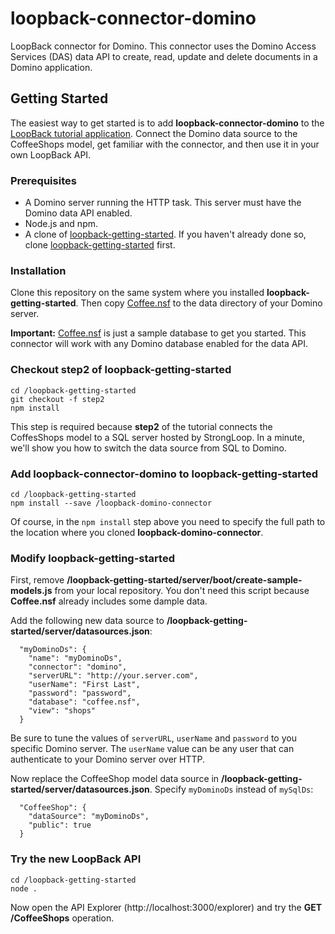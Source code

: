 # loopback-connector-domino

LoopBack connector for Domino.  This connector uses the Domino Access Services (DAS) data API
to create, read, update and delete documents in a Domino application.

## Getting Started

The easiest way to get started is to add **loopback-connector-domino** to the
[LoopBack tutorial application](https://github.com/strongloop/loopback-getting-started).
Connect the Domino data source to the CoffeeShops model, get familiar with the connector,
and then use it in your own LoopBack API.

### Prerequisites

- A Domino server running the HTTP task.  This server must have the Domino data API enabled.
- Node.js and npm.
- A clone of [loopback-getting-started](https://github.com/strongloop/loopback-getting-started).
If you haven't already done so, clone [loopback-getting-started](https://github.com/strongloop/loopback-getting-started) 
first.

### Installation

Clone this repository on the same system where you installed **loopback-getting-started**.  Then 
copy [Coffee.nsf](sample-nsf/Coffee.nsf) to the data directory of your Domino server.

**Important:** [Coffee.nsf](sample-nsf/Coffee.nsf) is just a sample database to get you started.
This connector will work with any Domino database enabled for the data API.

### Checkout step2 of loopback-getting-started

```
cd /loopback-getting-started
git checkout -f step2
npm install
```

This step is required because **step2** of the tutorial connects the CoffesShops model
to a SQL server hosted by StrongLoop.  In a minute, we'll show you how to switch the
data source from SQL to Domino.

### Add loopback-connector-domino to loopback-getting-started

```
cd /loopback-getting-started
npm install --save /loopback-domino-connector
```

Of course, in the `npm install` step above you need to specify the full path to the location
where you cloned **loopback-domino-connector**.

### Modify loopback-getting-started

First, remove **/loopback-getting-started/server/boot/create-sample-models.js** from your local
repository.  You don't need this script because **Coffee.nsf** already includes some
dample data.

Add the following new data source to **/loopback-getting-started/server/datasources.json**:

```
  "myDominoDs": {
    "name": "myDominoDs",
    "connector": "domino",
    "serverURL": "http://your.server.com",
    "userName": "First Last",
    "password": "password",
    "database": "coffee.nsf",
    "view": "shops"
  }
```

Be sure to tune the values of `serverURL`, `userName` and `password` to you specific Domino
server.  The `userName` value can be any user that can authenticate to your Domino server
over HTTP.

Now replace the CoffeeShop model data source in **/loopback-getting-started/server/datasources.json**.
Specify `myDominoDs` instead of `mySqlDs`:

```
  "CoffeeShop": {
    "dataSource": "myDominoDs",
    "public": true
  }
```

### Try the new LoopBack API

```
cd /loopback-getting-started
node .
```

Now open the API Explorer (http://localhost:3000/explorer) and try the **GET /CoffeeShops** operation.
